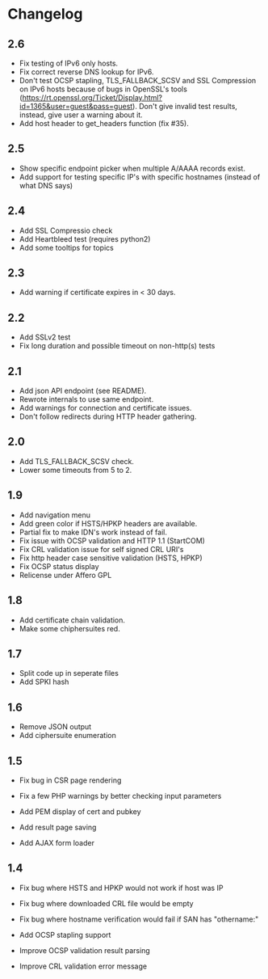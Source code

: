 # Changelog

## 2.6

- Fix testing of IPv6 only hosts.
- Fix correct reverse DNS lookup for IPv6.
- Don't test OCSP stapling, TLS_FALLBACK_SCSV and SSL Compression on IPv6 hosts because of bugs in OpenSSL's tools (https://rt.openssl.org/Ticket/Display.html?id=1365&user=guest&pass=guest). Don't give invalid test results, instead, give user a warning about it.
- Add host header to get_headers function (fix #35).

## 2.5

- Show specific endpoint picker when multiple A/AAAA records exist.
- Add support for testing specific IP's with specific hostnames (instead of what DNS says)

## 2.4

- Add SSL Compressio check
- Add Heartbleed test (requires python2)
- Add some tooltips for topics

## 2.3

- Add warning if certificate expires in < 30 days.

## 2.2

- Add SSLv2 test
- Fix long duration and possible timeout on non-http(s) tests

## 2.1

- Add json API endpoint (see README).
- Rewrote internals to use same endpoint.
- Add warnings for connection and certificate issues.
- Don't follow redirects during HTTP header gathering.

## 2.0

- Add TLS_FALLBACK_SCSV check.
- Lower some timeouts from 5 to 2.

## 1.9

- Add navigation menu
- Add green color if HSTS/HPKP headers are available.
- Partial fix to make IDN's work instead of fail.
- Fix issue with OCSP validation and HTTP 1.1 (StartCOM)
- Fix CRL validation issue for self signed CRL URI's
- Fix http header case sensitive validation (HSTS, HPKP)
- Fix OCSP status display
- Relicense under Affero GPL

## 1.8

- Add certificate chain validation.
- Make some chiphersuites red.

## 1.7

- Split code up in seperate files
- Add SPKI hash

## 1.6

- Remove JSON output
- Add ciphersuite enumeration

## 1.5

- Fix bug in CSR page rendering
- Fix a few PHP warnings by better checking input parameters

- Add PEM display of cert and pubkey
- Add result page saving
- Add AJAX form loader

## 1.4

- Fix bug where HSTS and HPKP would not work if host was IP
- Fix bug where downloaded CRL file would be empty
- Fix bug where hostname verification would fail if SAN has "othername:<unsupported>"

- Add OCSP stapling support

- Improve OCSP validation result parsing
- Improve CRL validation error message
